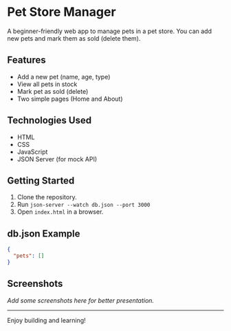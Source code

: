 # Pet Store Manager

A beginner-friendly web app to manage pets in a pet store. You can add new pets and mark them as sold (delete them).

## Features
- Add a new pet (name, age, type)
- View all pets in stock
- Mark pet as sold (delete)
- Two simple pages (Home and About)

## Technologies Used
- HTML
- CSS
- JavaScript
- JSON Server (for mock API)

## Getting Started
1. Clone the repository.
2. Run `json-server --watch db.json --port 3000`
3. Open `index.html` in a browser.

## db.json Example
```json
{
  "pets": []
}
```

## Screenshots
_Add some screenshots here for better presentation._

---

Enjoy building and learning!

